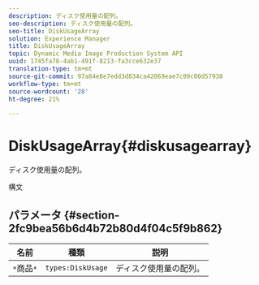 ```yaml
---
description: ディスク使用量の配列。
seo-description: ディスク使用量の配列。
seo-title: DiskUsageArray
solution: Experience Manager
title: DiskUsageArray
topic: Dynamic Media Image Production System API
uuid: 1745fa78-4ab1-491f-8213-fa3cce632e37
translation-type: tm+mt
source-git-commit: 97a84e8e7edd3d834ca42069eae7c09c00d57938
workflow-type: tm+mt
source-wordcount: '28'
ht-degree: 21%

---
```



# DiskUsageArray{#diskusagearray}

ディスク使用量の配列。

構文

## パラメータ {#section-2fc9bea56b6d4b72b80d4f04c5f9b862}

| 名前 | 種類 | 説明 |
|---|---|---|
| `*`商品`*` | `types:DiskUsage` | ディスク使用量の配列。 |

